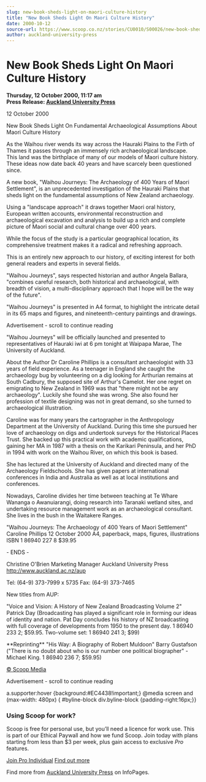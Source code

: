 ```yaml
---
slug: new-book-sheds-light-on-maori-culture-history
title: "New Book Sheds Light On Maori Culture History"
date: 2000-10-12
source-url: https://www.scoop.co.nz/stories/CU0010/S00026/new-book-sheds-light-on-maori-culture-history.htm
author: auckland-university-press
---
```

New Book Sheds Light On Maori Culture History
=============================================

**Thursday, 12 October 2000, 11:17 am**  
**Press Release: [Auckland University Press](https://info.scoop.co.nz/Auckland_University_Press)**

12 October 2000

New Book Sheds Light On Fundamental Archaeological Assumptions About Maori Culture History

As the Waihou river wends its way across the Hauraki Plains to the Firth of Thames it passes through an immensely rich archaeological landscape. This land was the birthplace of many of our models of Maori culture history. These ideas now date back 40 years and have scarcely been questioned since.

A new book, "Waihou Journeys: The Archaeology of 400 Years of Maori Settlement", is an unprecedented investigation of the Hauraki Plains that sheds light on the fundamental assumptions of New Zealand archaeology.

Using a "landscape approach" it draws together Maori oral history, European written accounts, environmental reconstruction and archaeological excavation and analysis to build up a rich and complete picture of Maori social and cultural change over 400 years.

While the focus of the study is a particular geographical location, its comprehensive treatment makes it a radical and refreshing approach.

This is an entirely new approach to our history, of exciting interest for both general readers and experts in several fields.

"Waihou Journeys", says respected historian and author Angela Ballara, "combines careful research, both historical and archaeological, with breadth of vision, a multi-disciplinary approach that I hope will be the way of the future".

"Waihou Journeys" is presented in A4 format, to highlight the intricate detail in its 65 maps and figures, and nineteenth-century paintings and drawings.

Advertisement - scroll to continue reading





"Waihou Journeys" will be officially launched and presented to representatives of Hauraki iwi at 6 pm tonight at Waipapa Marae, The University of Auckland.

About the Author Dr Caroline Phillips is a consultant archaeologist with 33 years of field experience. As a teenager in England she caught the archaeology bug by volunteering on a dig looking for Arthurian remains at South Cadbury, the supposed site of Arthur's Camelot. Her one regret on emigrating to New Zealand in 1969 was that "there might not be any archaeology". Luckily she found she was wrong. She also found her profession of textile designing was not in great demand, so she turned to archaeological illustration.

Caroline was for many years the cartographer in the Anthropology Department at the University of Auckland. During this time she pursued her love of archaeology on digs and undertook surveys for the Historical Places Trust. She backed up this practical work with academic qualifications, gaining her MA in 1987 with a thesis on the Karikari Peninsula, and her PhD in 1994 with work on the Waihou River, on which this book is based.

She has lectured at the University of Auckland and directed many of the Archaeology Fieldschools. She has given papers at international conferences in India and Australia as well as at local institutions and conferences.

Nowadays, Caroline divides her time between teaching at Te Whare Wananga o Awanuiarangi, doing research into Taranaki wetland sites, and undertaking resource management work as an archaeological consultant. She lives in the bush in the Waitakere Ranges.

"Waihou Journeys: The Archaeology of 400 Years of Maori Settlement" Caroline Phillips 12 October 2000 A4, paperback, maps, figures, illustrations ISBN 1 86940 227 8 $39.95

\- ENDS -

Christine O'Brien Marketing Manager Auckland University Press http://www.auckland.ac.nz/aup

Tel: (64-9) 373-7999 x 5735 Fax: (64-9) 373-7465

New titles from AUP:

"Voice and Vision: A History of New Zealand Broadcasting Volume 2" Patrick Day (Broadcasting has played a significant role in forming our ideas of identity and nation. Pat Day concludes his history of NZ broadcasting with full coverage of developments from 1950 to the present day. 1 86940 233 2; $59.95. Two-volume set: 1 86940 241 3; $99)

\*\*Reprinting\*\* "His Way: A Biography of Robert Muldoon" Barry Gustafson ("There is no doubt about who is our number one political biographer" - Michael King. 1 86940 236 7; $59.95)

  

[© Scoop Media](http://www.scoop.co.nz/about/terms.html)  

Advertisement - scroll to continue reading



a.supporter:hover {background:#EC4438!important;} @media screen and (max-width: 480px) { #byline-block div.byline-block {padding-right:16px;}}

### Using Scoop for work?

Scoop is free for personal use, but you’ll need a licence for work use. This is part of our Ethical Paywall and how we fund Scoop. Join today with plans starting from less than $3 per week, plus gain access to exclusive _Pro_ features.  
  
[Join Pro Individual](https://pro.scoop.co.nz/Individual/?from=ProIn24) [Find out more](https://pro.scoop.co.nz/using-scoop-for-work/?from=ProIn24)

Find more from [Auckland University Press](https://info.scoop.co.nz/Auckland_University_Press) on InfoPages.